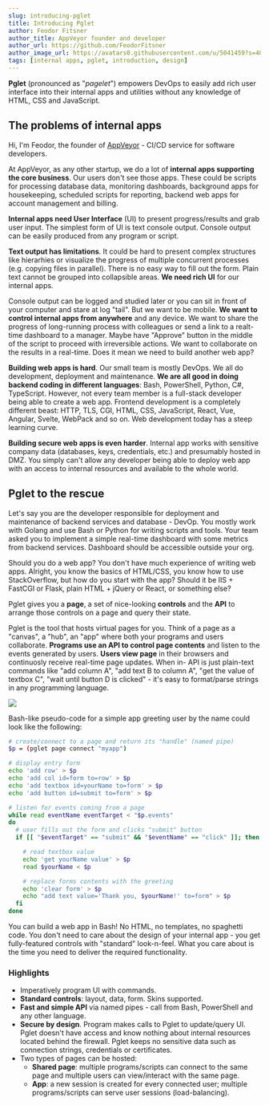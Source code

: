 ```yaml
---
slug: introducing-pglet
title: Introducing Pglet
author: Feodor Fitsner
author_title: AppVeyor founder and developer
author_url: https://github.com/FeodorFitsner
author_image_url: https://avatars0.githubusercontent.com/u/5041459?s=400&v=4
tags: [internal apps, pglet, introduction, design]
---
```


<div style={{fontSize: '16pt'}}><b>Pglet</b> (pronounced as "<i>pagelet</i>") empowers DevOps to easily add rich user interface into their internal apps and utilities without any knowledge of HTML, CSS and JavaScript.</div>

## The problems of internal apps

Hi, I'm Feodor, the founder of [AppVeyor](https://www.appveyor.com) - CI/CD service for software developers.

At AppVeyor, as any other startup, we do a lot of **internal apps supporting the core business**. Our users don't see those apps. These could be scripts for processing database data, monitoring dashboards, background apps for housekeeping, scheduled scripts for reporting, backend web apps for account management and billing.

**Internal apps need User Interface** (UI) to present progress/results and grab user input. The simplest form of UI is text console output. Console output can be easily produced from any program or script.

**Text output has limitations**. It could be hard to present complex structures like hierarhies or visualize the progress of multiple concurrent processes (e.g. copying files in parallel). There is no easy way to fill out the form. Plain text cannot be grouped into collapsible areas. **We need rich UI** for our internal apps.

Console output can be logged and studied later or you can sit in front of your computer and stare at log "tail". But we want to be mobile. **We want to control internal apps from anywhere** and any device. We want to share the progress of long-running process with colleagues or send a link to a realt-time dashboard to a manager. Maybe have "Approve" button in the middle of the script to proceed with irreversible actions. We want to collaborate on the results in a real-time. Does it mean we need to build another web app?

**Building web apps is hard**. Our small team is mostly DevOps. We all do development, deployment and maintenance. **We are all good in doing backend coding in different languages**: Bash, PowerShell, Python, C#, TypeScript. However, not every team member is a full-stack developer being able to create a web app. Frontend development is a completely different beast: HTTP, TLS, CGI, HTML, CSS, JavaScript, React, Vue, Angular, Svelte, WebPack and so on. Web development today has a steep learning curve.

**Building secure web apps is even harder**. Internal app works with sensitive company data (databases, keys, credentials, etc.) and presumably hosted in DMZ. You simply can't allow any developer being able to deploy web app with an access to internal resources and available to the whole world.

## Pglet to the rescue

Let's say you are the developer responsible for deployment and maintenance of backend services and database - DevOp. You mostly work with Golang and use Bash or Python for writing scripts and tools. Your team asked you to implement a simple real-time dashboard with some metrics from backend services. Dashboard should be accessible outside your org.

Should you do a web app? You don't have much experience of writing web apps. Alright, you know the basics of HTML/CSS, you know how to use StackOverflow, but how do you start with the app? Should it be IIS + FastCGI or Flask, plain HTML + jQuery or React, or something else?

<p style={{fontSize: '16pt'}}>Pglet gives you a <b>page</b>, a set of nice-looking <b>controls</b> and the <b>API</b> to arrange those controls on a page and query their state.</p>

Pglet is the tool that hosts virtual pages for you. Think of a page as a "canvas", a "hub", an "app" where both your programs and users collaborate. **Programs use an API to control page contents** and listen to the events generated by users. **Users view page** in their browsers and continuosly receive real-time page updates. When in- API is just plain-text commands like "add column A", "add text B to column A", "get the value of textbox C", "wait until button D is clicked" - it's easy to format/parse strings in any programming language.

<div style={{textAlign: 'center'}}><img src="/img/blog/pglet-introduction/pglet-highlevel-design.png" /></div>

Bash-like pseudo-code for a simple app greeting user by the name could look like the following:

```bash
# create/connect to a page and return its "handle" (named pipe)
$p = (pglet page connect "myapp")

# display entry form
echo 'add row' > $p
echo 'add col id=form to=row' > $p
echo 'add textbox id=yourName to=form' > $p
echo 'add button id=submit to=form' > $p

# listen for events coming from a page
while read eventName eventTarget < "$p.events"
do
  # user fills out the form and clicks "submit" button
  if [[ "$eventTarget" == "submit" && "$eventName" == "click" ]]; then

    # read textbox value
    echo 'get yourName value' > $p
    read $yourName < $p

    # replace forms contents with the greeting
    echo 'clear form' > $p
    echo "add text value='Thank you, $yourName!' to=form" > $p
  fi
done
```

You can build a web app in Bash! No HTML, no templates, no spaghetti code. You don't need to care about the design of your internal app - you get fully-featured controls with "standard" look-n-feel. What you care about is the time you need to deliver the required functionality.

### Highlights

* Imperatively program UI with commands.
* **Standard controls**: layout, data, form. Skins supported.
* **Fast and simple API** via named pipes - call from Bash, PowerShell and any other language.
* **Secure by design**. Program makes calls to Pglet to update/query UI. Pglet doesn't have access and know nothing about internal resources located behind the firewall. Pglet keeps no sensitive data such as connection strings, credentials or certificates.
* Two types of pages can be hosted:
  * **Shared page**: multiple programs/scripts can connect to the same page and multiple users can view/interact with the same page.
  * **App**: a new session is created for every connected user; multiple programs/scripts can serve user sessions (load-balancing).